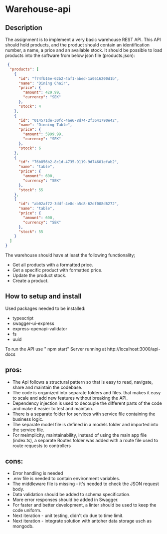 # Warehouse-api


##  Description

The assignment is to implement a very basic warehouse REST API. This API should hold products, and the product should contain an identification number, a name, a price and an available stock. It should be possible to load products into the software from below json file (products.json):
```json
 {
  "products": [
    {
      "id": "f74fb16e-62b2-4af1-abed-1a0516200d1b",
      "name": "Dining Chair",
      "price": {
        "amount": 429.99,
        "currency": "SEK"
      },
      "stock": 4
    },
    {
      "id": "014571de-30fc-4ae6-8d74-2f3641790e42",
      "name": "Dinning Table",
      "price": {
        "amount": 5999.99,
        "currency": "SEK"
      },
      "stock": 6
    },
    {
      "id": "76b856b2-8c1d-4735-9119-9d74601efab2",
      "name": "table",
      "price": {
        "amount": 600,
        "currency": "SEK"
      },
      "stock": 55
    },
    {
      "id": "ab02af72-3ddf-4e8c-a5c8-62df008d6272",
      "name": "table",
      "price": {
        "amount": 600,
        "currency": "SEK"
      },
      "stock": 55
    }
  ]
}

```

The warehouse should have at least the following functionality;

* Get all products with a formatted price.
* Get a specific product with formatted price.
* Update the product stock.
* Create a product.


## How to setup and install

Used packages needed to be installed:
- typescript
- swagger-ui-express
- express-openapi-validator
- fs
- uuid

To run the API use " npm start"
Server running at http://localhost:3000/api-docs





## pros:

- The Api follows a structural pattern so that is easy to read, navigate, share and maintain the codebase.
- The code is organized into separate folders and files. that makes it easy to scale and add new features without breaking the API.
- Dependency injection is used to decouple the different parts of the code and make it easier to test and maintain.
- There is a separate folder for services with service file containing the business logic.
- The separate model file is defined in a models folder and imported into the service file.
- For meimplicity, maintainability, instead of using the main app file (index.ts), a separate Routes folder was added with a route file used to route requests to controllers

## cons:
- Error handling is needed
- .env file is needed to contain environment variables.
- The middleware file is missing - it's needed to check the JSON request body.
- Data validation should be added to schema specification.
- More error responses should be added in Swagger.
- For faster and better development, a linter should be used to keep the code uniform.
- Next iteration - unit testing, didn't do due to time limit.
- Next iteration - integrate solution with antoher data storage usch as mongodb.
